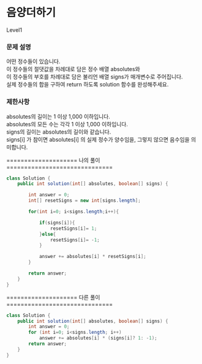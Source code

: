
# 음양더하기
Level1

### 문제 설명  
어떤 정수들이 있습니다.  
이 정수들의 절댓값을 차례대로 담은 정수 배열 absolutes와  
이 정수들의 부호를 차례대로 담은 불리언 배열 signs가 매개변수로 주어집니다.  
실제 정수들의 합을 구하여 return 하도록 solution 함수를 완성해주세요.

### 제한사항
absolutes의 길이는 1 이상 1,000 이하입니다.  
absolutes의 모든 수는 각각 1 이상 1,000 이하입니다.  
signs의 길이는 absolutes의 길이와 같습니다.  
signs[i] 가 참이면 absolutes[i] 의 실제 정수가 양수임을, 그렇지 않으면 음수임을 의미합니다.  

==================== 나의 풀이 ==============================
```java
class Solution {
    public int solution(int[] absolutes, boolean[] signs) {

        int answer = 0;
        int[] resetSigns = new int[signs.length];

        for(int i=0; i<signs.length;i++){

            if(signs[i]){
                resetSigns[i]= 1;
            }else{
                resetSigns[i]= -1;
            }

            answer += absolutes[i] * resetSigns[i];
        }

        return answer;
    }
}
```
==================== 다른 풀이 ==============================
```java
class Solution {
    public int solution(int[] absolutes, boolean[] signs) {
        int answer = 0;
        for (int i=0; i<signs.length; i++)
            answer += absolutes[i] * (signs[i]? 1: -1);
        return answer;
    }
}
```